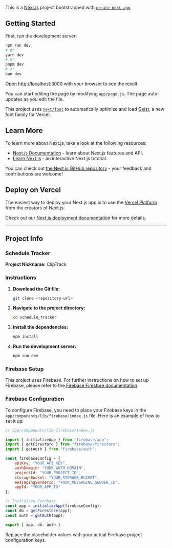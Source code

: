 This is a [Next.js](https://nextjs.org) project bootstrapped with [`create-next-app`](https://github.com/vercel/next.js/tree/canary/packages/create-next-app).

## Getting Started

First, run the development server:

```bash
npm run dev
# or
yarn dev
# or
pnpm dev
# or
bun dev
```

Open [http://localhost:3000](http://localhost:3000) with your browser to see the result.

You can start editing the page by modifying `app/page.js`. The page auto-updates as you edit the file.

This project uses [`next/font`](https://nextjs.org/docs/app/building-your-application/optimizing/fonts) to automatically optimize and load [Geist](https://vercel.com/font), a new font family for Vercel.

## Learn More

To learn more about Next.js, take a look at the following resources:

- [Next.js Documentation](https://nextjs.org/docs) - learn about Next.js features and API.
- [Learn Next.js](https://nextjs.org/learn) - an interactive Next.js tutorial.

You can check out [the Next.js GitHub repository](https://github.com/vercel/next.js) - your feedback and contributions are welcome!

## Deploy on Vercel

The easiest way to deploy your Next.js app is to use the [Vercel Platform](https://vercel.com/new?utm_medium=default-template&filter=next.js&utm_source=create-next-app&utm_campaign=create-next-app-readme) from the creators of Next.js.

Check out our [Next.js deployment documentation](https://nextjs.org/docs/app/building-your-application/deploying) for more details.

---

## Project Info

### Schedule Tracker

**Project Nickname:** ClipTrack

### Instructions

1. **Download the Git file:**
    ```bash
    git clone <repository-url>
    ```

2. **Navigate to the project directory:**
    ```bash
    cd schedule_tracker
    ```

3. **Install the dependencies:**
    ```bash
    npm install
    ```

4. **Run the development server:**
    ```bash
    npm run dev
    ```

### Firebase Setup

This project uses Firebase. For further instructions on how to set up Firebase, please refer to the [Firebase Firestore documentation](https://firebase.google.com/docs/firestore).

### Firebase Configuration

To configure Firebase, you need to place your Firebase keys in the `app/components/lib/firebase/index.js` file. Here is an example of how to set it up:

```javascript
// app/components/lib/firebase/index.js

import { initializeApp } from "firebase/app";
import { getFirestore } from "firebase/firestore";
import { getAuth } from "firebase/auth";

const firebaseConfig = {
    apiKey: "YOUR_API_KEY",
    authDomain: "YOUR_AUTH_DOMAIN",
    projectId: "YOUR_PROJECT_ID",
    storageBucket: "YOUR_STORAGE_BUCKET",
    messagingSenderId: "YOUR_MESSAGING_SENDER_ID",
    appId: "YOUR_APP_ID"
};

// Initialize Firebase
const app = initializeApp(firebaseConfig);
const db = getFirestore(app);
const auth = getAuth(app);

export { app, db, auth }
```

Replace the placeholder values with your actual Firebase project configuration keys.
